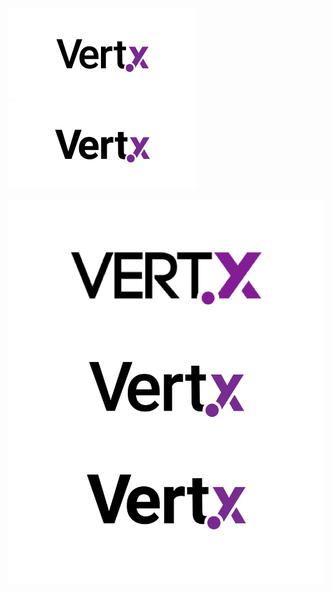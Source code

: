<img src="logo-drafts-small-01a.png" width=300>

<img src="logo-drafts-small-01b.png" width=300>

![](logo-drafts-01.png)
